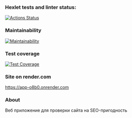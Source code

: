 ### Hexlet tests and linter status:
[![Actions Status](https://github.com/zampolitxxx/java-project-72/actions/workflows/hexlet-check.yml/badge.svg)](https://github.com/zampolitxxx/java-project-72/actions)

### Maintainability
[![Maintainability](https://api.codeclimate.com/v1/badges/ac32e6ac1912092be940/maintainability)](https://codeclimate.com/github/zampolitxxx/java-project-72/maintainability)

### Test coverage
[![Test Coverage](https://api.codeclimate.com/v1/badges/ac32e6ac1912092be940/test_coverage)](https://codeclimate.com/github/zampolitxxx/java-project-72/test_coverage)

### Site on render.com
https://app-o8b0.onrender.com

### About
Веб приложение для проверки сайта на SEO-пригодность